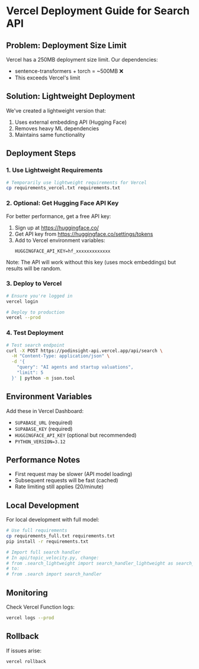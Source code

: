 # Vercel Deployment Guide for Search API

## Problem: Deployment Size Limit

Vercel has a 250MB deployment size limit. Our dependencies:
- sentence-transformers + torch = ~500MB ❌
- This exceeds Vercel's limit

## Solution: Lightweight Deployment

We've created a lightweight version that:
1. Uses external embedding API (Hugging Face)
2. Removes heavy ML dependencies
3. Maintains same functionality

## Deployment Steps

### 1. Use Lightweight Requirements

```bash
# Temporarily use lightweight requirements for Vercel
cp requirements_vercel.txt requirements.txt
```

### 2. Optional: Get Hugging Face API Key

For better performance, get a free API key:
1. Sign up at https://huggingface.co/
2. Get API key from https://huggingface.co/settings/tokens
3. Add to Vercel environment variables:
   ```
   HUGGINGFACE_API_KEY=hf_xxxxxxxxxxxxx
   ```

Note: The API will work without this key (uses mock embeddings) but results will be random.

### 3. Deploy to Vercel

```bash
# Ensure you're logged in
vercel login

# Deploy to production
vercel --prod
```

### 4. Test Deployment

```bash
# Test search endpoint
curl -X POST https://podinsight-api.vercel.app/api/search \
  -H "Content-Type: application/json" \
  -d '{
    "query": "AI agents and startup valuations",
    "limit": 5
  }' | python -m json.tool
```

## Environment Variables

Add these in Vercel Dashboard:
- `SUPABASE_URL` (required)
- `SUPABASE_KEY` (required)
- `HUGGINGFACE_API_KEY` (optional but recommended)
- `PYTHON_VERSION=3.12`

## Performance Notes

- First request may be slower (API model loading)
- Subsequent requests will be fast (cached)
- Rate limiting still applies (20/minute)

## Local Development

For local development with full model:
```bash
# Use full requirements
cp requirements_full.txt requirements.txt
pip install -r requirements.txt

# Import full search handler
# In api/topic_velocity.py, change:
# from .search_lightweight import search_handler_lightweight as search_handler
# to:
# from .search import search_handler
```

## Monitoring

Check Vercel Function logs:
```bash
vercel logs --prod
```

## Rollback

If issues arise:
```bash
vercel rollback
```
